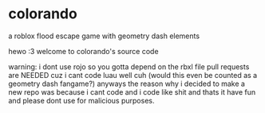 # colorando

 a roblox flood escape game with geometry dash elements

hewo :3 welcome to colorando's source code

warning: i dont use rojo so you gotta depend on the rbxl file
pull requests are NEEDED cuz i cant code luau well cuh
(would this even be counted as a geometry dash fangame?)
anyways the reason why i decided to make a new repo was because i cant code and i code like shit and thats it have fun and please dont use for malicious purposes.
